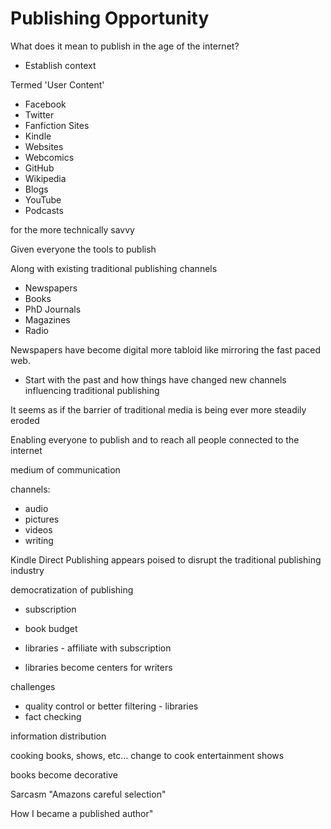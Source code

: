 # Publishing Opportunity



What does it mean to publish in the age of the internet?

- Establish context

Termed 'User Content'
- Facebook
- Twitter
- Fanfiction Sites
- Kindle
- Websites
- Webcomics
- GitHub
- Wikipedia
- Blogs
- YouTube
- Podcasts

for the more technically savvy

Given everyone the tools to publish

Along with existing traditional publishing channels
- Newspapers
- Books
- PhD Journals
- Magazines
- Radio

Newspapers have become digital more tabloid like mirroring the fast paced web.

- Start with the past and how things have changed new channels influencing traditional publishing


It seems as if the barrier of traditional media is being ever more steadily eroded 

Enabling everyone to publish and to reach all people connected to the internet

medium of communication

channels:

- audio
- pictures
- videos
- writing




Kindle Direct Publishing appears poised to disrupt the traditional publishing industry

democratization of publishing

- subscription
- book budget
- libraries - affiliate with subscription

- libraries become centers for writers

challenges

- quality control or better filtering - libraries
- fact checking


information distribution 

cooking books, shows, etc...
change to cook entertainment shows

books become decorative


Sarcasm "Amazons careful selection"

How I became a published author"